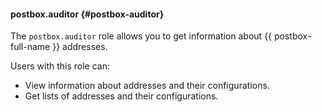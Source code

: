 #### postbox.auditor {#postbox-auditor}

The `postbox.auditor` role allows you to get information about {{ postbox-full-name }} addresses.

Users with this role can:
* View information about addresses and their configurations.
* Get lists of addresses and their configurations.
